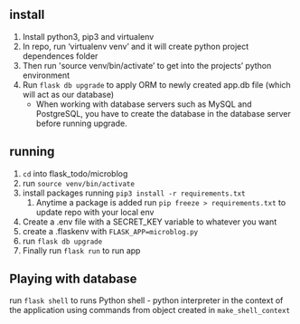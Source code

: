 ## install
1. Install python3, pip3 and virtualenv
2. In repo, run ‘virtualenv venv’ and it will create python project dependences folder
3. Then run 'source venv/bin/activate’ to get into the projects’ python environment
4. Run `flask db upgrade` to apply ORM to newly created app.db file (which will act as our database)
    - When working with database servers such as MySQL and PostgreSQL, you have to create the database in the database server before running upgrade.

## running
1. `cd`  into flask_todo/microblog
2. run `source venv/bin/activate` 
3. install packages running `pip3 install -r requirements.txt`
    1. Anytime a package is added run `pip freeze > requirements.txt` to update repo with your local env
4. Create a .env file with a SECRET_KEY variable to whatever you want
5. create a .flaskenv with `FLASK_APP=microblog.py`
6. run `flask db upgrade`
7. Finally run `flask run` to run app


## Playing with database
run `flask shell` to runs Python shell - python interpreter in the context of the application
using commands from object created in `make_shell_context`